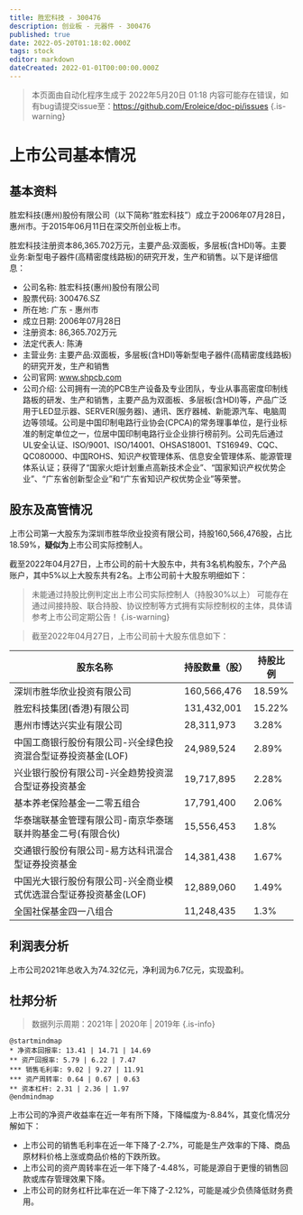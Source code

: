 ```yaml
---
title: 胜宏科技 - 300476
description: 创业板 - 元器件 - 300476
published: true
date: 2022-05-20T01:18:02.000Z
tags: stock
editor: markdown
dateCreated: 2022-01-01T00:00:00.000Z
---
```


> 本页面由自动化程序生成于 2022年5月20日 01:18
> 内容可能存在错误，如有bug请提交issue至：https://github.com/Eroleice/doc-pi/issues
{.is-warning}

# 上市公司基本情况

## 基本资料

胜宏科技(惠州)股份有限公司（以下简称“胜宏科技”）成立于2006年07月28日，惠州市。于2015年06月11日在深交所创业板上市。

胜宏科技注册资本86,365.702万元，主要产品:双面板，多层板(含HDI)等。主要业务:新型电子器件(高精密度线路板)的研究开发，生产和销售。以下是详细信息：

- 公司名称: 胜宏科技(惠州)股份有限公司
- 股票代码: 300476.SZ
- 所在地: 广东 - 惠州市
- 成立日期: 2006年07月28日
- 注册资本: 86,365.702万元
- 法定代表人: 陈涛
- 主营业务: 主要产品:双面板，多层板(含HDI)等新型电子器件(高精密度线路板)的研究开发，生产和销售
- 公司官网: www.shpcb.com
- 公司介绍: 公司拥有一流的PCB生产设备及专业团队，专业从事高密度印制线路板的研发、生产和销售，主要产品为双面板、多层板(含HDI)等，产品广泛用于LED显示器、SERVER(服务器)、通讯、医疗器械、新能源汽车、电脑周边等领域。公司是中国印制电路行业协会(CPCA)的常务理事单位，是行业标准的制定单位之一，位居中国印制电路行业企业排行榜前列。公司先后通过UL安全认证、ISO/9001、ISO/14001、OHSAS18001、TS16949、CQC、QC080000、中国ROHS、知识产权管理体系、信息安全管理体系、能源管理体系认证；获得了“国家火炬计划重点高新技术企业”、“国家知识产权优势企业”、“广东省创新型企业”和“广东省知识产权优势企业”等荣誉。


## 股东及高管情况

上市公司第一大股东为深圳市胜华欣业投资有限公司，持股160,566,476股，占比18.59%，**疑似为**上市公司实际控制人。

截至2022年04月27日，上市公司的前十大股东中，共有3名机构股东，7个产品账户，其中5%以上大股东共有2名。上市公司前十大股东明细如下：

> 未能通过持股比例判定出上市公司实际控制人（持股30%以上）
> 可能存在通过间接持股、联合持股、协议控制等方式拥有实际控制权的主体，具体请参考上市公司定期公告！
{.is-warning}

> 截至2022年04月27日，上市公司前十大股东信息如下：

| 股东名称 | 持股数量（股） | 持股比例 |
| --- | --- | --- |
| 深圳市胜华欣业投资有限公司 | 160,566,476 | 18.59% |
| 胜宏科技集团(香港)有限公司 | 131,432,001 | 15.22% |
| 惠州市博达兴实业有限公司 | 28,311,973 | 3.28% |
| 中国工商银行股份有限公司-兴全绿色投资混合型证券投资基金(LOF) | 24,989,524 | 2.89% |
| 兴业银行股份有限公司-兴全趋势投资混合型证券投资基金 | 19,717,895 | 2.28% |
| 基本养老保险基金一二零五组合 | 17,791,400 | 2.06% |
| 华泰瑞联基金管理有限公司-南京华泰瑞联并购基金二号(有限合伙) | 15,556,453 | 1.8% |
| 交通银行股份有限公司-易方达科讯混合型证券投资基金 | 14,381,438 | 1.67% |
| 中国光大银行股份有限公司-兴全商业模式优选混合型证券投资基金(LOF) | 12,889,060 | 1.49% |
| 全国社保基金四一八组合 | 11,248,435 | 1.3% |




## 利润表分析

上市公司2021年总收入为74.32亿元，净利润为6.7亿元，实现盈利。

## 杜邦分析

> 数据列示周期：2021年 | 2020年 | 2019年
{.is-info}

```plantuml
@startmindmap
* 净资本回报率: 13.41 | 14.71 | 14.69
** 资产回报率: 5.79 | 6.22 | 7.47
*** 销售毛利率: 9.02 | 9.27 | 11.91
*** 资产周转率: 0.64 | 0.67 | 0.63
** 资本杠杆: 2.31 | 2.36 | 1.97
@endmindmap
```

上市公司的净资产收益率在近一年有所下降，下降幅度为-8.84%，其变化情况分解如下：
- 上市公司的销售毛利率在近一年下降了-2.7%，可能是生产效率的下降、商品原材料价格上涨或商品价格的下跌所致。
- 上市公司的资产周转率在近一年下降了-4.48%，可能是源自于更慢的销售回款或库存管理效果下降。
- 上市公司的财务杠杆比率在近一年下降了-2.12%，可能是减少负债降低财务费用。

